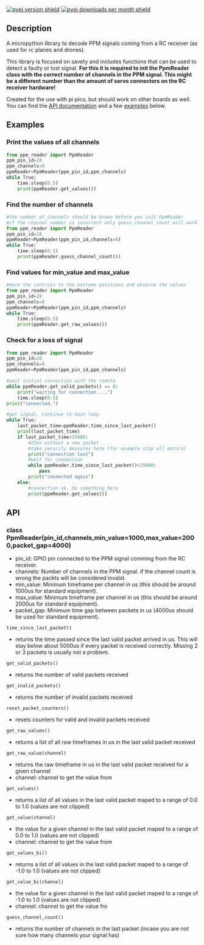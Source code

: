 [![pypi version shield](https://img.shields.io/pypi/v/micropython-ppm_reader)](https://pypi.org/project/micropython-ppm_reader/) [![pypi downloads per month shield](https://img.shields.io/pypi/dm/micropython-ppm_reader?color=brightgreen)](https://pypi.org/project/micropython-ppm_reader/)
## Description
A micropython library to decode PPM signals coming from a RC receiver (as used for rc planes and drones).

This library is focused on savety and includes functions that can be used to detect a faulty or lost signal.
**For this it is required to init the PpmReader class with the correct number of channels in the PPM signal. This might be a different number than the amount of servo connectors on the RC receiver hardware!**

Created for the use with pi pico, but should work on other boards as well.
You can find the [API documentation](https://github.com/redoxcode/micropython-ppm_reader/#API) and a few [examples](https://github.com/redoxcode/micropython-ppm_reader/#Examples) below.

## Examples

### Print the values of all channels
```Python
from ppm_reader import PpmReader
ppm_pin_id=28
ppm_channels=8
ppmReader=PpmReader(ppm_pin_id,ppm_channels)
while True:
    time.sleep(0.5)
    print(ppmReader.get_values())
```
### Find the number of channels
```Python
#the number of channels should be known before you init PpmReader
#if the channel number is incorrect only guess_channel_count will work
from ppm_reader import PpmReader
ppm_pin_id=28
ppmReader=PpmReader(ppm_pin_id,channels=0)
while True:
    time.sleep(0.5)
    print(ppmReader.guess_channel_count())
```
### Find values for min_value and max_value
```Python
#move the controls to the extreme positions and observe the values
from ppm_reader import PpmReader
ppm_pin_id=28
ppm_channels=8
ppmReader=PpmReader(ppm_pin_id,ppm_channels)
while True:
    time.sleep(0.5)
    print(ppmReader.get_raw_values())
```
### Check for a loss of signal
```Python
from ppm_reader import PpmReader
ppm_pin_id=28
ppm_channels=8
ppmReader=PpmReader(ppm_pin_id,ppm_channels)

#wait initial connection with the remote
while ppmReader.get_valid_packets() == 0:
    print("waiting for connection ...")
    time.sleep(0.5)
print("connected.")

#got signal, continue to main loop
while True:
    last_packet_time=ppmReader.time_since_last_packet()
    print(last_packet_time)
    if last_packet_time>25000: 
        #25ms without a new packet
        #take security measures here (for example stop all motors)
        print("connection lost")
        #wait for connection
        while ppmReader.time_since_last_packet()>25000:
            pass
        print("connected again")
    else:
        #connection ok. Do something here
        print(ppmReader.get_values())
```

## API
### class PpmReader(pin_id,channels,min_value=1000,max_value=2000,packet_gap=4000)
- pin_id: GPIO pin connected to the PPM signal comming from the RC receiver.
- channels: Number of channels in the PPM signal. if the channel count is wrong the packts will be considered invalid.       
- min_value: Minimum timeframe per channel in us (this should be around 1000us for standard equipment).
- max_value: Minimum timeframe per channel in us (this should be around 2000us for standard equipment).   
- packet_gap: Minimum time gap between packets in us (4000us should be used for standard equipment).

```time_since_last_packet()```
- returns the time passed since the last valid packet arrived in us. This will stay below about 5000us if every packet is received correctly. Missing 2 or 3 packets is usually not a problem.

```get_valid_packets()```
- returns the number of valid packets received

```get_inalid_packets()```
- returns the number of invalid packets received
    
```reset_packet_counters()```
- resets counters for valid and invalid packets received
    
```get_raw_values()```
- returns a list of all raw timeframes in us in the last valid packet received

```get_raw_value(channel)```
- returns the raw timeframe in us in the last valid packet received for a given channel
- channel: channel to get the value from

```get_values()```
- returns a list of all values in the last valid packet maped to a range of 0.0 to 1.0 (values are not clipped)

```get_value(channel)```
- the value for a given channel in the last valid packet maped to a range of 0.0 to 1.0 (values are not clipped)
- channel: channel to get the value from

```get_values_bi()```
- returns a list of all values in the last valid packet maped to a range of -1.0 to 1.0 (values are not clipped)

```get_value_bi(channel)```
- the value for a given channel in the last valid packet maped to a range of -1.0 to 1.0 (values are not clipped)
- channel: channel to get the value fro


```guess_channel_count()```
- returns the number of channels in the last packet (incase you are not sure how many channels your signal has)
